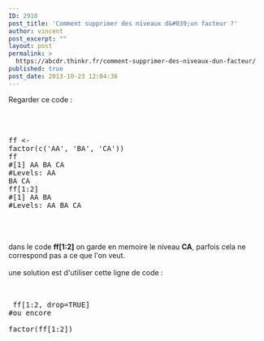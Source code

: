 ```yaml
---
ID: 2910
post_title: 'Comment supprimer des niveaux d&#039;un facteur ?'
author: vincent
post_excerpt: ""
layout: post
permalink: >
  https://abcdr.thinkr.fr/comment-supprimer-des-niveaux-dun-facteur/
published: true
post_date: 2013-10-23 12:04:36
---
```

Regarder ce code :<br /><br /><br /> <pre><br />ff &lt;- factor(c('AA', 'BA', 'CA'))<br />ff<br />#[1] AA BA CA<br />#Levels: AA BA CA<br />ff[1:2]<br />#[1] AA BA<br />#Levels: AA BA CA <br /></pre> <br /><br /><br />dans le code <strong> ff[1:2]</strong> on garde en memoire le niveau <strong>CA</strong>, parfois cela ne correspond pas a ce que l'on veut.<br /><br />une solution est d'utiliser cette ligne de code :<br /><br /> <pre><br /> ff[1:2, drop=TRUE] <br />#ou encore<br /> factor(ff[1:2]) <br /><br /></pre> <br /><br /><br /><br /><br />